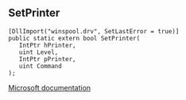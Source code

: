 ## SetPrinter

```
[DllImport("winspool.drv", SetLastError = true)]
public static extern bool SetPrinter(
   IntPtr hPrinter,
   uint Level,
   IntPtr pPrinter,
   uint Command
);
```

[Microsoft documentation](https://docs.microsoft.com/en-us/windows/win32/api/winspool/nf-winspool-setprintera)
